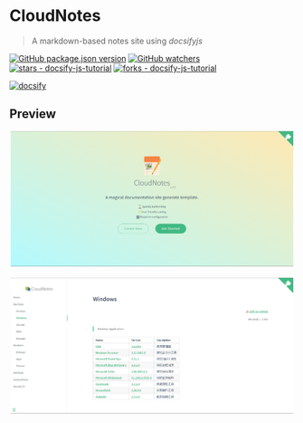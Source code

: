 # CloudNotes

> A markdown-based notes site using _docsifyjs_

[![GitHub package.json version](https://img.shields.io/github/package-json/v/yequanrui/CloudNotes)](https://github.com/yequanrui/CloudNotes "Go to homepage")
[![GitHub watchers](https://img.shields.io/github/watchers/yequanrui/CloudNotes?style=social)](https://github.com/yequanrui/CloudNotes/watchers)
[![stars - docsify-js-tutorial](https://img.shields.io/github/stars/yequanrui/CloudNotes?style=social)](https://github.com/yequanrui/CloudNotes/stargazers)
[![forks - docsify-js-tutorial](https://img.shields.io/github/forks/yequanrui/CloudNotes?style=social)](https://github.com/yequanrui/CloudNotes/network/members)

[![docsify](https://img.shields.io/github/package-json/dependency-version/yequanrui/CloudNotes/docsify?label=docsify)](https://docsify.js.org/ "Go to Docsify homepage")

## Preview

<div align="center">
    <a href="https://yequanrui.github.io/CloudNotes/" target="_blank">
        <img src="sample_1.png" alt="Coverpage screenshot" title="SamCoverpage screenshot" width="500" />
    </a>
    <br>
    <br>
    <a href="https://yequanrui.github.io/CloudNotes/" target="_blank">
        <img src="sample_2.png" alt="Homepage screenshot" title="Homepage screenshot" width="500" />
    </a>
</div>
